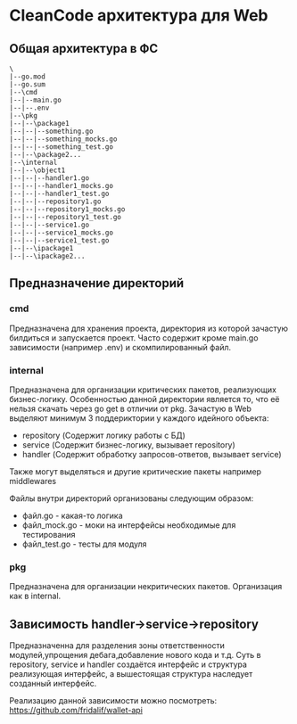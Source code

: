# CleanCode архитектура для Web

## Общая архитектура в ФС

```
\
|--go.mod
|--go.sum
|--\cmd
|--|--main.go
|--|--.env
|--\pkg
|--|--\package1
|--|--|--something.go
|--|--|--something_mocks.go
|--|--|--something_test.go
|--|--\package2...
|--\internal
|--|--\object1
|--|--|--handler1.go
|--|--|--handler1_mocks.go
|--|--|--handler1_test.go
|--|--|--repository1.go
|--|--|--repository1_mocks.go
|--|--|--repository1_test.go
|--|--|--service1.go
|--|--|--service1_mocks.go
|--|--|--service1_test.go
|--|--\ipackage1
|--|--\ipackage2...
```

## Предназначение директорий

### cmd

Предназначена для хранения проекта, директория из которой зачастую билдиться и запускается проект. Часто содержит кроме main.go зависимости (например .env) и скомпилированный файл.

### internal

Предназначена для организации критических пакетов, реализующих бизнес-логику. Особенностью данной директории является то, что её нельзя скачать через go get в отличии от pkg.
Зачастую в Web выделяют минимум 3 поддериктории у каждого идейного объекта:
- repository (Содержит логику работы с БД)
- service (Содержит бизнес-логику, вызывает repository)
- handler (Содержит обработку запросов-ответов, вызывает service)

Также могут выделяться и другие критические пакеты например middlewares

Файлы внутри директорий организованы следующим образом:
- файл.go - какая-то логика
- файл_mock.go - моки на интерфейсы необходимые для тестирования
- файл_test.go - тесты для модуля

### pkg

Предназначена для организации некритических пакетов. Организация как в internal.

## Зависимость handler->service->repository

Предназначенна для разделения зоны ответственности модулей,упрощения дебага,добавление нового кода и т.д.
Суть в repository, service и handler создаётся интерфейс и структура реализующая интерфейс, а вышестоящая структура наследует созданный интерфейс.

Реализацию данной зависимости можно посмотреть:
https://github.com/fridalif/wallet-api
